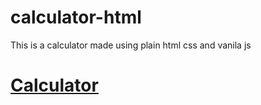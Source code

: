 # calculator-html
This is a calculator made using plain html css and vanila js

# [Calculator](https://sumaanyu-nayak.github.io/calculator-html/)
